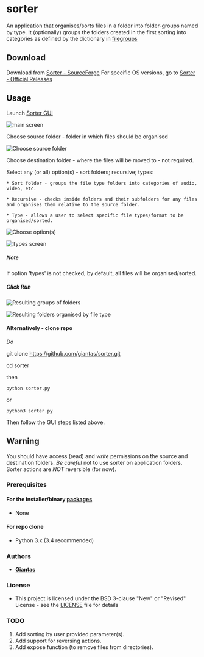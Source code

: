 # sorter

An application that organises/sorts files in a folder into folder-groups named by type. It (optionally) groups the folders created in the first sorting into categories as defined by the dictionary in [filegroups](filegroups.py)

## Download
Download from [Sorter - SourceForge](http://file-sorter.sourceforge.io)
For specific OS versions, go to [Sorter - Official Releases](https://github.com/giantas/sorter/releases/latest)

## Usage

Launch [Sorter GUI](releases/latest)

![main screen](screenshots/Screenshot_20170505_081019.png)


Choose source folder - folder in which files should be organised

![Choose source folder](screenshots/Screenshot_20170505_081200.png)


Choose destination folder - where the files will be moved to - not required.


Select any (or all) option(s) - sort folders; recursive; types:

	* Sort folder - groups the file type folders into categories of audio, video, etc.

	* Recursive - checks inside folders and their subfolders for any files and organises them relative to the source folder.

	* Type - allows a user to select specific file types/format to be organised/sorted.

![Choose option(s)](screenshots/Screenshot_20170505_081200.png)

![Types screen](screenshots/Screenshot_20170505_081054.png)

##### Note
If option 'types' is not checked, by default, all files will be organised/sorted.

##### Click Run

![Resulting groups of folders](screenshots/Screenshot_20170505_081300.png)

![Resulting folders organised by file type](screenshots/Screenshot_20170505_081329.png)

#### Alternatively - clone repo

*Do*

git clone https://github.com/giantas/sorter.git

cd sorter

then 

```
python sorter.py
```

or 

```
python3 sorter.py
```

Then follow the GUI steps listed above.

## Warning
You should have access (read) and *write* permissions on the source and destination folders.
*Be careful* not to use sorter on application folders. Sorter actions are *NOT* reversible (for now).

### Prerequisites 
#### For the installer/binary [packages](releases/latest)
* None

#### For repo clone
* Python 3.x (3.4 recommended)


### Authors

* **[Giantas](https://github.com/giantas)** 


### License

* This project is licensed under the BSD 3-clause "New" or "Revised" License - see the [LICENSE](LICENSE) file for details


### TODO

1. Add sorting by user provided parameter(s).
2. Add support for reversing actions.
3. Add expose function (to remove files from directories).
